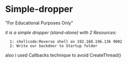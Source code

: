 # Simple-dropper
"For Educational Purposes Only"

*it is a simple dropper (stand-alone) with 2 Resources:*


      1: shellcode:Reverse shell on 192.168.196.136 9002 
      2: Write our backdoor to Startup folder 
also i used Callbacks technique to avoid CreateThread()
